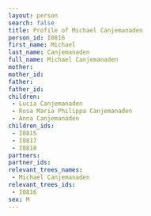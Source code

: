 ```yaml
---
layout: person
search: false
title: Profile of Michael Canjemanaden
person_id: I0816
first_name: Michael
last_name: Canjemanaden
full_name: Michael Canjemanaden
mother: 
mother_id: 
father: 
father_id: 
children:
 - Lucia Canjemanaden
 - Rosa Maria Philippa Canjemanaden
 - Anna Canjemanaden
children_ids:
 - I0815
 - I0817
 - I0818
partners:
partner_ids:
relevant_trees_names:
 - Michael Canjemanaden
relevant_trees_ids:
 - I0816
sex: M
---
```


